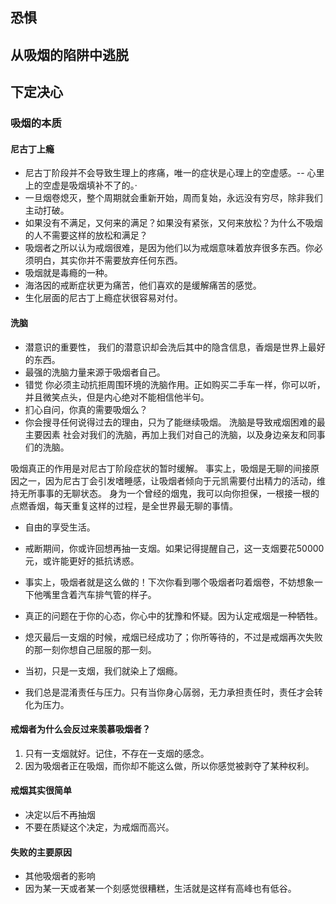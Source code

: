## 恐惧
## 从吸烟的陷阱中逃脱
## 下定决心

### 吸烟的本质

####  尼古丁上瘾

* 尼古丁阶段并不会导致生理上的疼痛，唯一的症状是心理上的空虚感。-- 心里上的空虚是吸烟填补不了的。·
* 一旦烟卷熄灭，整个周期就会重新开始，周而复始，永远没有穷尽，除非我们主动打破。
* 如果没有不满足，又何来的满足？如果没有紧张，又何来放松？为什么不吸烟的人不需要这样的放松和满足？
* 吸烟者之所以认为戒烟很难，是因为他们以为戒烟意味着放弃很多东西。你必须明白，其实你并不需要放弃任何东西。
* 吸烟就是毒瘾的一种。
* 海洛因的戒断症状更为痛苦，他们喜欢的是缓解痛苦的感觉。
* 生化层面的尼古丁上瘾症状很容易对付。

#### 洗脑

* 潜意识的重要性， 我们的潜意识却会洗后其中的隐含信息，香烟是世界上最好的东西。
* 最强的洗脑力量来源于吸烟者自己。
* 错觉 你必须主动抗拒周围环境的洗脑作用。正如购买二手车一样，你可以听，并且微笑点头，但是内心绝对不能相信他半句。
* 扪心自问，你真的需要吸烟么？
* 你会搜寻任何说得过去的理由，只为了能继续吸烟。
    洗脑是导致戒烟困难的最主要因素 
    社会对我们的洗脑，再加上我们对自己的洗脑，以及身边亲友和同事们的洗脑。

吸烟真正的作用是对尼古丁阶段症状的暂时缓解。
事实上，吸烟是无聊的间接原因之一，因为尼古丁会引发嗜睡感，让吸烟者倾向于元凯需要付出精力的活动，维持无所事事的无聊状态。 
身为一个曾经的烟鬼，我可以向你担保，一根接一根的点燃香烟，每天重复这样的过程，是全世界最无聊的事情。

* 自由的享受生活。
* 戒断期间，你或许回想再抽一支烟。如果记得提醒自己，这一支烟要花50000元，或许能更好的抵抗诱惑。

* 事实上，吸烟者就是这么做的！下次你看到哪个吸烟者叼着烟卷，不妨想象一下他嘴里含着汽车排气管的样子。
* 真正的问题在于你的心态，你心中的犹豫和怀疑。因为认定戒烟是一种牺牲。
* 熄灭最后一支烟的时候，戒烟已经成功了；你所等待的，不过是戒烟再次失败的那一刻你想自己屈服的那一刻。
* 当初，只是一支烟，我们就染上了烟瘾。
* 我们总是混淆责任与压力。只有当你身心孱弱，无力承担责任时，责任才会转化为压力。

#### 戒烟者为什么会反过来羡慕吸烟者？

1. 只有一支烟就好。记住，不存在一支烟的感念。
2. 因为吸烟者正在吸烟，而你却不能这么做，所以你感觉被剥夺了某种权利。

#### 戒烟其实很简单

* 决定以后不再抽烟
* 不要在质疑这个决定，为戒烟而高兴。

#### 失败的主要原因
* 其他吸烟者的影响
* 因为某一天或者某一个刻感觉很糟糕，生活就是这样有高峰也有低谷。
